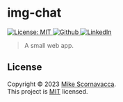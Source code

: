 <h1 align="left">img-chat</h1>

<p>
  <a href="https://github.com/scornz/img-chat/blob/main/LICENSE" target="_blank">
    <img alt="License: MIT" src="https://img.shields.io/badge/License-MIT-yellow.svg" />
  </a>
  <a href="https://github.com/scornz" target="_blank">
    <img alt="Github" src="https://img.shields.io/badge/GitHub-@scornz-blue.svg" />
  </a>
  <a href="https://linkedin.com/in/mscornavacca" target="_blank">
    <img alt="LinkedIn" src="https://img.shields.io/badge/LinkedIn-@mscornavacca-blue.svg" />
  </a>
</p>

> A small web app.

## License

Copyright © 2023 [Mike Scornavacca](https://github.com/scornz).<br />
This project is [MIT](https://github.com/scornz/img-chat/blob/main/LICENSE) licensed.
